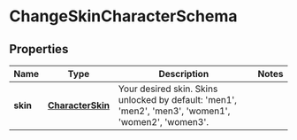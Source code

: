 
# ChangeSkinCharacterSchema

## Properties
Name | Type | Description | Notes
------------ | ------------- | ------------- | -------------
**skin** | [**CharacterSkin**](CharacterSkin.md) | Your desired skin. Skins unlocked by default: &#39;men1&#39;, &#39;men2&#39;, &#39;men3&#39;, &#39;women1&#39;, &#39;women2&#39;, &#39;women3&#39;. | 



